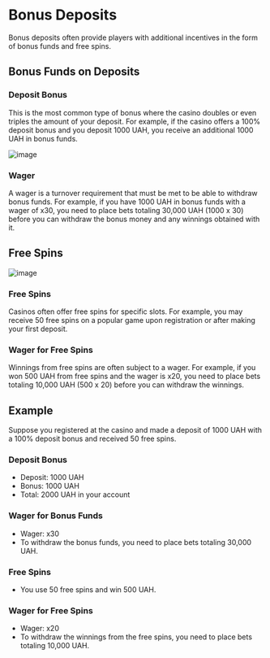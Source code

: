 # Bonus Deposits

Bonus deposits often provide players with additional incentives in the form of bonus funds and free spins.

## Bonus Funds on Deposits

### Deposit Bonus

This is the most common type of bonus where the casino doubles or even triples the amount of your deposit. For example, if the casino offers a 100% deposit bonus and you deposit 1000 UAH, you receive an additional 1000 UAH in bonus funds.

![image](https://github.com/Zxcursed1654/evo/assets/170832101/1a9ba7a6-e0d4-439b-ba18-3fa601da5c57)


### Wager

A wager is a turnover requirement that must be met to be able to withdraw bonus funds. For example, if you have 1000 UAH in bonus funds with a wager of x30, you need to place bets totaling 30,000 UAH (1000 x 30) before you can withdraw the bonus money and any winnings obtained with it.

## Free Spins
![image](https://github.com/Zxcursed1654/evo/assets/170832101/bafd7100-a252-41b8-97a1-fe27591ae29c)

### Free Spins

Casinos often offer free spins for specific slots. For example, you may receive 50 free spins on a popular game upon registration or after making your first deposit.

### Wager for Free Spins

Winnings from free spins are often subject to a wager. For example, if you won 500 UAH from free spins and the wager is x20, you need to place bets totaling 10,000 UAH (500 x 20) before you can withdraw the winnings.

## Example

Suppose you registered at the casino and made a deposit of 1000 UAH with a 100% deposit bonus and received 50 free spins.

### Deposit Bonus

- Deposit: 1000 UAH
- Bonus: 1000 UAH
- Total: 2000 UAH in your account

### Wager for Bonus Funds

- Wager: x30
- To withdraw the bonus funds, you need to place bets totaling 30,000 UAH.

### Free Spins

- You use 50 free spins and win 500 UAH.

### Wager for Free Spins

- Wager: x20
- To withdraw the winnings from the free spins, you need to place bets totaling 10,000 UAH.
